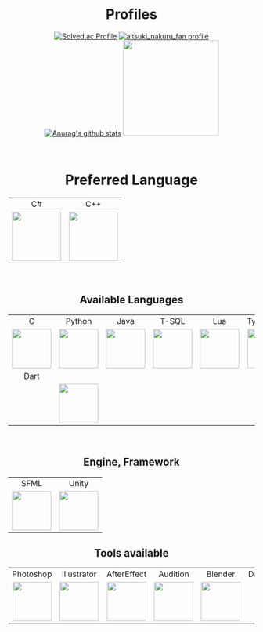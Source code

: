 <h1 align=center>Profiles</h1>
<div align=center>
  
[![Solved.ac Profile](http://mazassumnida.wtf/api/v2/generate_badge?boj=buelk489)](https://solved.ac/buelk489)
[![aitsuki_nakuru_fan profile](http://mazandi.herokuapp.com/api?handle=buelk489&theme=warm)](https://www.acmicpc.net/user/buelk489)
<br/>
[![Anurag's github stats](https://github-readme-stats.vercel.app/api?username=Neeko-onTheRoad&theme=dracula)](https://github.com/anuraghazra/github-readme-stats)
<img src="https://github-readme-stats.vercel.app/api/top-langs?username=Neeko-onTheRoad&show_icons=true&locale=en&layout=compact&theme=dracula" style="height: 195px;"/>

</div>
<br/>

<h1 align=center>Preferred Language</h1>
<table align=center>
  <tr>
    <td align=center>C#</td>
    <td align=center>C++</td>
  </tr>
  <tr>
    <td style="width: 100px"><img src="https://i.namu.wiki/i/rR0JqoHBX6JAFtqYRWEFCutl8t2UvLGETvnivzsAzcUgvycs-EDmvEW9Buj8AdK36K7FelgNRzf5gZW2T7vtQA.svg" width=100px/></td>
    <td style="width: 100px"><img src="https://i.namu.wiki/i/Rv7cLGvX03Y-IX85VC6HXqtKuAhofMYJdodeW2v38Ghm6eCgDCqAhjXWcAWb0MB5UdvweeYI8QLNalwMevPplw.svg" width=100px/></td>
  </tr>
</table>
<br/>

<h2 align=center>Available Languages</h2>
<table align=center>
  <tr>
    <td align=center>C</td>
    <td align=center>Python</td>
    <td align=center>Java</td>
    <td align=center>T-SQL</td>
    <td align=center>Lua</td>
    <td align=center>TypeScript</td>
  </tr>
  <tr>
    <td align=center><img src="https://i.namu.wiki/i/KcqDuQYTxNpUcLIMZTg28QXse0XiWx1G7K68kYYCo1GuhoHmhB_V8Qe9odGGt0BH9-0nQZTN53WXTNpDmwVfWQ.svg" width=80/></td>
    <td align=center><img src="https://brandslogos.com/wp-content/uploads/images/large/python-logo.png" width=80/></td>
    <td align=center><img src="https://static-00.iconduck.com/assets.00/java-icon-378x512-w60vlu77.png" height=80/></td>
    <td align=center><img src="https://img.icons8.com/?size=512&id=laYYF3dV0Iew&format=png" height=80/></td>
    <td align=center><img src="https://static-00.iconduck.com/assets.00/lua-icon-2048x2048-iud9q772.png" height=80/></td>
    <td align=center><img src="https://upload.wikimedia.org/wikipedia/commons/thumb/4/4c/Typescript_logo_2020.svg/1024px-Typescript_logo_2020.svg.png" width=80/></td>
  </tr>
  <tr>
    <td align=center>Dart</td>
  </tr>
  <td>
    <td align=center><img src="https://static-00.iconduck.com/assets.00/dart-icon-1021x1024-0q8oyg7c.png" height=80/></td>
  </td>
</table>
<br/>

<h2 align=center>Engine, Framework</h2>
<table align=center>
  <tr>
    <td align=center>SFML</td>
    <td align=center>Unity</td>
  </tr>
  <tr>
    <td align=center><img src="https://www.sfml-dev.org/download/goodies/sfml-icon-small.png" width=80></td>
    <td align=center><img src="https://cdn-icons-png.flaticon.com/512/5969/5969346.png" width=80></td>
  </tr>
</table>

<h2 align=center>Tools available</h2>
<table align=center>
  <tr>
    <td align=center>Photoshop</td>
    <td align=center>Illustrator</td>
    <td align=center>AfterEffect</td>
    <td align=center>Audition</td>
    <td align=center>Blender</td>
    <td align=center>DavinchiResolve</td>
  </tr>
  <tr>
    <td align=center><img src="https://upload.wikimedia.org/wikipedia/commons/thumb/a/af/Adobe_Photoshop_CC_icon.svg/1051px-Adobe_Photoshop_CC_icon.svg.png" width=80></td>
    <td align=center><img src="https://upload.wikimedia.org/wikipedia/commons/thumb/f/fb/Adobe_Illustrator_CC_icon.svg/2101px-Adobe_Illustrator_CC_icon.svg.png" width=80></td>
    <td align=center><img src="https://upload.wikimedia.org/wikipedia/commons/thumb/c/cb/Adobe_After_Effects_CC_icon.svg/2101px-Adobe_After_Effects_CC_icon.svg.png" width=80></td>
    <td align=center><img src="https://upload.wikimedia.org/wikipedia/commons/thumb/0/0e/Adobe_Audition_CC_icon_%282020%29.svg/1051px-Adobe_Audition_CC_icon_%282020%29.svg.png" width=80></td>
    <td align=center><img src="https://uxwing.com/wp-content/themes/uxwing/download/brands-and-social-media/blender-icon.png" width=80></td>
    <td align=center><img src="https://images.icon-icons.com/3053/PNG/512/davinci_resolve_macos_bigsur_icon_190261.png" width=80></td>
  </tr>
</table>
<br/>
